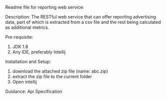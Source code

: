 Readme file for reporting web service:

Description:
The RESTful web service that can offer reporting advertising data, part of which
is extracted from a csv file and the rest being calculated as additional metrics.

Pre-requisite:
1. JDK 1.8
2. Any IDE, preferably Intellij

Installation and Setup:
1. download the attached zip file (name: abc.zip)
2. extract the zip file to the current folder
3. Open intellij

Guidance: Api Specification

